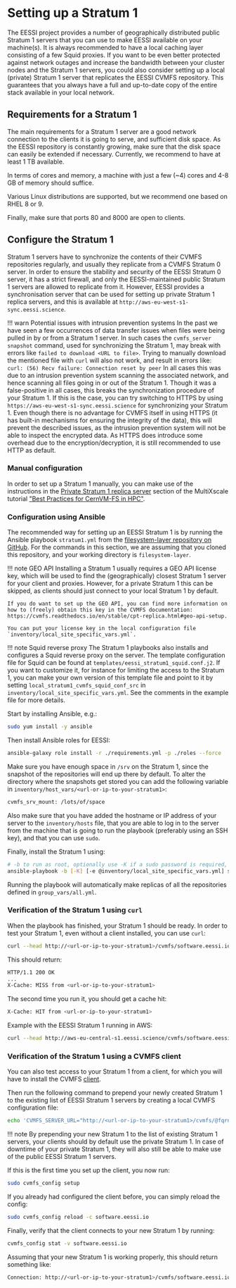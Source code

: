 # Setting up a Stratum 1

The EESSI project provides a number of geographically distributed public Stratum 1 servers that you can use to make EESSI available on your machine(s).
It is always recommended to have a local caching layer consisting of a few Squid proxies. 
If you want to be even better protected against network outages and increase the bandwidth between your cluster nodes and the Stratum 1 servers,
you could also consider setting up a local (private) Stratum 1 server that replicates the EESSI CVMFS repository.
This guarantees that you always have a full and up-to-date copy of the entire stack available in your local network. 

## Requirements for a Stratum 1

The main requirements for a Stratum 1 server are a good network connection to the clients it is going to serve,
and sufficient disk space. As the EESSI repository is constantly growing, make sure that the disk space can easily be extended if necessary. 
Currently, we recommend to have at least 1 TB available.

In terms of cores and memory, a machine with just a few (~4) cores and 4-8 GB of memory should suffice.

Various Linux distributions are supported, but we recommend one based on RHEL 8 or 9.

Finally, make sure that ports 80 and 8000 are open to clients.


## Configure the Stratum 1

Stratum 1 servers have to synchronize the contents of their CVMFS repositories regularly, and usually they replicate from a CVMFS Stratum 0 server. 
In order to ensure the stability and security of the EESSI Stratum 0 server, it has a strict firewall, and only the EESSI-maintained public Stratum 1 servers are allowed to replicate from it.
However, EESSI provides a synchronisation server that can be used for setting up private Stratum 1 replica servers, and this is available at `http://aws-eu-west-s1-sync.eessi.science`.

!!! warn Potential issues with intrusion prevention systems
    In the past we have seen a few occurrences of data transfer issues when files were being pulled in by or from a Stratum 1 server.
    In such cases the `cvmfs_server snapshot` command, used for synchronizing the Stratum 1, may break with errors like `failed to download <URL to file>`.
    Trying to manually download the mentioned file with `curl` will also not work, and result in errors like:
    ```
    curl: (56) Recv failure: Connection reset by peer
    ```
    In all cases this was due to an intrusion prevention system scanning the associated network, and hence scanning all files going in or out of the Stratum 1.
    Though it was a false-positive in all cases, this breaks the synchronization procedure of your Stratum 1.
    If this is the case, you can try switching to HTTPS by using `https://aws-eu-west-s1-sync.eessi.science` for synchronizing your Stratum 1.
    Even though there is no advantage for CVMFS itself in using HTTPS (it has built-in mechanisms for ensuring the integrity of the data),
    this will prevent the described issues, as the intrusion prevention system will not be able to inspect the encrypted data.
    As HTTPS does introduce some overhead due to the encryption/decryption, it is still recommended to use HTTP as default.

### Manual configuration

In order to set up a Stratum 1 manually, you can make use of the instructions in the [Private Stratum 1 replica server](https://multixscale.github.io/cvmfs-tutorial-hpc-best-practices/access/stratum1/)
section of the MultiXscale tutorial ["Best Practices for CernVM-FS in HPC"](https://multixscale.github.io/cvmfs-tutorial-hpc-best-practices/).

### Configuration using Ansible

The recommended way for setting up an EESSI Stratum 1 is by running the Ansible playbook `stratum1.yml`
from the [filesystem-layer repository on GitHub](https://github.com/EESSI/filesystem-layer).
For the commands in this section, we are assuming that you cloned this repository, and your working directory is `filesystem-layer`.

!!! note GEO API
    Installing a Stratum 1 usually requires a GEO API license key, which will be used to find the (geographically) closest Stratum 1 server for your client and proxies.
    However, for a private Stratum 1 this can be skipped, as clients should just connect to your local Stratum 1 by default.
    
    If you do want to set up the GEO API, you can find more information on how to (freely) obtain this key in the CVMFS documentation: https://cvmfs.readthedocs.io/en/stable/cpt-replica.html#geo-api-setup.
    
    You can put your license key in the local configuration file `inventory/local_site_specific_vars.yml`.

!!! note Squid reverse proxy
    The Stratum 1 playbooks also installs and configures a Squid reverse proxy on the server. The template configuration file for Squid can be found at `templates/eessi_stratum1_squid.conf.j2`.
    If you want to customize it, for instance for limiting the access to the Stratum 1, you can make your own version of this template file 
    and point to it by setting `local_stratum1_cvmfs_squid_conf_src` in `inventory/local_site_specific_vars.yml`.
    See the comments in the example file for more details.

Start by installing Ansible, e.g.:

```bash
sudo yum install -y ansible
```

Then install Ansible roles for EESSI:

```bash
ansible-galaxy role install -r ./requirements.yml -p ./roles --force
```

Make sure you have enough space in `/srv` on the Stratum 1, since the snapshot of the repositories
will end up there by default. To alter the directory where the snapshots get stored you can add
the following variable in `inventory/host_vars/<url-or-ip-to-your-stratum1>`:

```bash
cvmfs_srv_mount: /lots/of/space
```

Also make sure that you have added the hostname or IP address of your server to the
`inventory/hosts` file, that you are able to log in to the server from the machine that is going to run the playbook
(preferably using an SSH key), and that you can use `sudo`. 

Finally, install the Stratum 1 using:

``` bash
# -b to run as root, optionally use -K if a sudo password is required, and optionally include your site-specific variables
ansible-playbook -b [-K] [-e @inventory/local_site_specific_vars.yml] stratum1.yml
```
Running the playbook will automatically make replicas of all the repositories defined in `group_vars/all.yml`.


### Verification of the Stratum 1 using `curl`

When the playbook has finished, your Stratum 1 should be ready. In order to test your Stratum 1,
even without a client installed, you can use `curl`:

```bash
curl --head http://<url-or-ip-to-your-stratum1>/cvmfs/software.eessi.io/.cvmfspublished
```
This should return:

```bash
HTTP/1.1 200 OK
...
X-Cache: MISS from <url-or-ip-to-your-stratum1>
```

The second time you run it, you should get a cache hit:

```bash
X-Cache: HIT from <url-or-ip-to-your-stratum1>
```

Example with the EESSI Stratum 1 running in AWS:

```bash
curl --head http://aws-eu-central-s1.eessi.science/cvmfs/software.eessi.io/.cvmfspublished
```

### Verification of the Stratum 1 using a CVMFS client

You can also test access to your Stratum 1 from a client, for which you will have to install the CVMFS
[client](https://github.com/EESSI/filesystem-layer#clients). 

Then run the following command to prepend your newly created Stratum 1 to the existing list of EESSI Stratum 1 servers by creating a local CVMFS configuration file:

```bash
echo 'CVMFS_SERVER_URL="http://<url-or-ip-to-your-stratum1>/cvmfs/@fqrn@;$CVMFS_SERVER_URL"' | sudo tee -a /etc/cvmfs/domain.d/eessi-hpc.org.local
```

!!! note
    By prepending your new Stratum 1 to the list of existing Stratum 1 servers, your clients should by default use the private Stratum 1.
    In case of downtime of your private Stratum 1, they will also still be able to make use of the public EESSI Stratum 1 servers.

If this is the first time you set up the client, you now run:

```bash
sudo cvmfs_config setup
```

If you already had configured the client before, you can simply reload the config:

```bash
sudo cvmfs_config reload -c software.eessi.io
```

Finally, verify that the client connects to your new Stratum 1 by running:

```bash
cvmfs_config stat -v software.eessi.io
```

Assuming that your new Stratum 1 is working properly, this should return something like:

```bash
Connection: http://<url-or-ip-to-your-stratum1>/cvmfs/software.eessi.io through proxy DIRECT (online)
```

